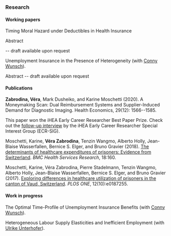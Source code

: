 ### Research 

 
#### Working papers

Timing Moral Hazard under Deductibles in Health Insurance 

Abstract

-- draft available upon request



Unemployment Insurance in the Presence of Heterogeneity (with [Conny Wunsch](https://sites.google.com/view/cwunsch)). 

Abstract
-- draft available upon request



#### Publications

**Zabrodina, Véra**, Mark Dusheiko, and Karine Moschetti (2020). A Moneymaking Scan: Dual Reimbursement Systems and Supplier-Induced Demand for Diagnostic Imaging. Health Economics, 29(12): 1566--1585. 

This paper won the iHEA Early Career Researcher Best Paper Prize. Check out the [follow-up interview](https://www.healtheconomics.org/page/ECRVeraZabrodina) by the iHEA Early Career Researcher Special Interest Group (ECR-SIG).

Moschetti, Karine, **Véra Zabrodina**, Tenzin Wangmo, Alberto Holly, Jean-Blaise Wasserfallen, Bernice S. Elger, and Bruno Gravier (2018). [The determinants of healthcare expenditures of prisoners: Evidence from Switzerland](https://doi.org/10.1186/s12913-018-2962-8). _BMC Health Services Research_, 18:160. 

Moschetti, Karine, Véra Zabrodina, Pierre Stadelmann, Tenzin Wangmo, Alberto Holly, Jean-Blaise Wasserfallen, Bernice S. Elger, and Bruno Gravier (2017). [Exploring differences in healthcare utilization of prisoners in the canton of Vaud, Switzerland](https://doi.org/10.1371/journal.pone.0187255). _PLOS ONE_, 12(10):e0187255. 



#### Work in progress

The Optimal Time-Profile of Unemployment Insurance Benefits (with [Conny Wunsch](https://sites.google.com/view/cwunsch)). 


Heterogeneous Labour Supply Elasticities and Inefficient Employment (with [Ulrike Unterhofer](https://wwz.unibas.ch/en/persons/ulrike-unterhofer-1/)). 
